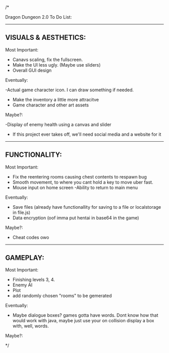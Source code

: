 /*

Dragon Dungeon 2.0 To Do List:

______________________________________
VISUALS & AESTHETICS:
--------------------------------------

Most Important:

- Canavs scaling, fix the fullscreen. 
- Make the UI less ugly. (Maybe use sliders)
- Overall GUI design 



Eventually:

-Actual game character icon. I can draw something if needed.
- Make the inventory a little more attracitve
- Game character and other art assets



Maybe?:

-Display of enemy health using a canvas and slider
- If this project ever takes off, we'll need social media and a website for it


______________________________________
FUNCTIONALITY:
--------------------------------------

Most Important:

- Fix the reentering rooms causing chest contents to respawn bug
- Smooth movement, to where you cant hold a key to move uber fast. 
- Mouse input on home screen
-Ability to return to main menu

Eventually:

- Save files (already have functionallity for saving to a file or localstorage in file.js)
- Data encryption (oof imma put hentai in base64 in the game)

Maybe?:

- Cheat codes owo

______________________________________
GAMEPLAY:
--------------------------------------

Most Important:

- Finishing levels 3, 4.
- Enemy AI
- Plot
- add randomly chosen "rooms" to be gemerated

Eventually:

- Maybe dialogue boxes? games gotta have words. Dont know how that would work with java,
maybe just use your on collision display a box with, well, words.


Maybe?:

*/
